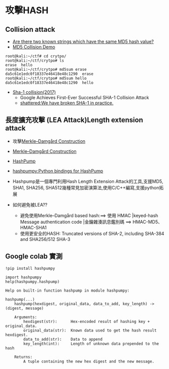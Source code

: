 # 攻擊HASH

## Collision attack
  - [Are there two known strings which have the same MD5 hash value?](https://crypto.stackexchange.com/questions/1434/are-there-two-known-strings-which-have-the-same-md5-hash-value) 
  - [MD5 Collision Demo](http://www.mathstat.dal.ca/~selinger/md5collision/)
```
root@kali:~/ctf# cd crytpo/
root@kali:~/ctf/crytpo# ls
erase  hello
root@kali:~/ctf/crytpo# md5sum erase 
da5c61e1edc0f18337e46418e48c1290  erase
root@kali:~/ctf/crytpo# md5sum hello 
da5c61e1edc0f18337e46418e48c1290  hello
```
  - [Sha-1 collision(2017)](http://thehackernews.com/2017/02/sha1-collision-attack.html) 
    - Google Achieves First-Ever Successful SHA-1 Collision Attack 
    - [shattered:We have broken SHA-1 in practice.](https://shattered.io/)


## 長度擴充攻擊 (LEA Attack)Length extension attack 
- 攻擊[Merkle–Damgård Construction](https://en.wikipedia.org/wiki/Merkle%E2%80%93Damg%C3%A5rd_construction)
- [Merkle–Damgård Construction](https://en.wikipedia.org/wiki/Merkle%E2%80%93Damg%C3%A5rd_construction)
- [HashPump](https://github.com/bwall/HashPump)
- [hashpumpy:Python bindings for HashPump](https://github.com/bwall/HashPump)
- Hashpump是一個專門利用Hash Length Extension Attack的工具,支援MD5, SHA1, SHA256, SHA512幾種常見加密演算法,使用C/C++編寫,支援python拓展

- 如何避免被LEA??
  - 避免使用Merkle–Damgård based hash:==> 使用 HMAC |keyed-hash Message authentication code |金鑰雜湊訊息鑑別碼 ==> HMAC-MD5、HMAC-SHA1
  - 使用更安全的HASH: Truncated versions of SHA-2, including SHA-384 and SHA256/512  SHA-3

## Google colab 實測
```
!pip install hashpumpy
```
```
import hashpumpy 
help(hashpumpy.hashpump)
```
```
Help on built-in function hashpump in module hashpumpy:

hashpump(...)
    hashpump(hexdigest, original_data, data_to_add, key_length) -> (digest, message)
    
    Arguments:
        hexdigest(str):      Hex-encoded result of hashing key + original_data.
        original_data(str):  Known data used to get the hash result hexdigest.
        data_to_add(str):    Data to append
        key_length(int):     Length of unknown data prepended to the hash
    
    Returns:
        A tuple containing the new hex digest and the new message.
```
